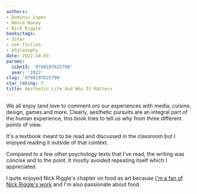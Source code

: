 ```yaml
---
authors:
- Dominic Lopes
- Bence Nanay
- Nick Riggle
books/tags:
- 3star
- non-fiction
- philosophy
date: 2022-10-03
params:
  isbn13: '9780197625798'
  year: '2022'
slug: '9780197625798'
star_rating: 3
title: Aesthetic Life And Why It Matters
---
```


We all enjoy (and love to comment on) our experiences with media, cuisine, design, games and more. Clearly, aesthetic pursuits are an integral part of the human experience, this book tries to tell us why from three different points of view.

<!--more-->

It's a textbook meant to be read and discussed in the classroom but I enjoyed reading it outside of that context.

Compared to a few other psychology texts that I've read, the writing was concise and to the point. It mostly avoided repeating itself which I appreciated.

I quite enjoyed Nick Riggle's chapter on food as art because [I'm a fan of Nick Riggle's work](/books/9780143130901/) and I'm also passionate about food.